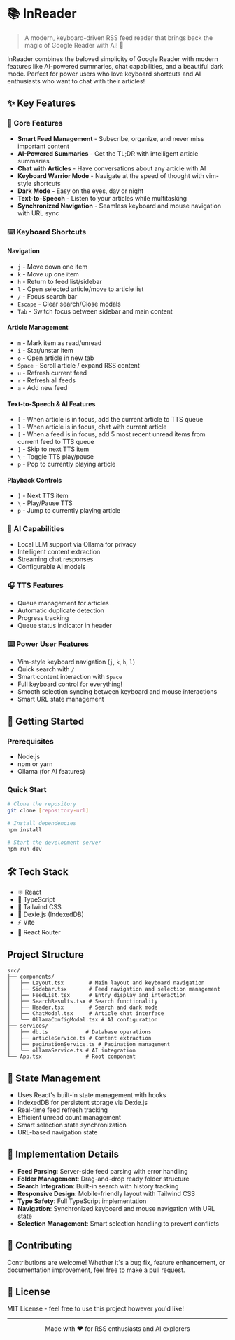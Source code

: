 # 📚 InReader

> A modern, keyboard-driven RSS feed reader that brings back the magic of Google Reader with AI! 🚀

InReader combines the beloved simplicity of Google Reader with modern features like AI-powered summaries, chat capabilities, and a beautiful dark mode. Perfect for power users who love keyboard shortcuts and AI enthusiasts who want to chat with their articles!

## ✨ Key Features

### 🎯 Core Features
- **Smart Feed Management** - Subscribe, organize, and never miss important content
- **AI-Powered Summaries** - Get the TL;DR with intelligent article summaries
- **Chat with Articles** - Have conversations about any article with AI
- **Keyboard Warrior Mode** - Navigate at the speed of thought with vim-style shortcuts
- **Dark Mode** - Easy on the eyes, day or night
- **Text-to-Speech** - Listen to your articles while multitasking
- **Synchronized Navigation** - Seamless keyboard and mouse navigation with URL sync

### ⌨️ Keyboard Shortcuts

#### Navigation
- `j` - Move down one item
- `k` - Move up one item
- `h` - Return to feed list/sidebar
- `l` - Open selected article/move to article list
- `/` - Focus search bar
- `Escape` - Clear search/Close modals
- `Tab` - Switch focus between sidebar and main content

#### Article Management
- `m` - Mark item as read/unread
- `i` - Star/unstar item
- `o` - Open article in new tab
- `Space` - Scroll article / expand RSS content
- `u` - Refresh current feed
- `r` - Refresh all feeds
- `a` - Add new feed

#### Text-to-Speech & AI Features
- `[` - When article is in focus, add the current article to TTS queue
- `l` - When article is in focus, chat with current article
- `[` - When a feed is in focus, add 5 most recent unread items from current feed to TTS queue
- `]` - Skip to next TTS item
- `\` - Toggle TTS play/pause
- `p` - Pop to currently playing article

#### Playback Controls
- `]` - Next TTS item
- `\` - Play/Pause TTS
- `p` - Jump to currently playing article

### 🤖 AI Capabilities
- Local LLM support via Ollama for privacy
- Intelligent content extraction
- Streaming chat responses
- Configurable AI models

### 🎧 TTS Features
- Queue management for articles
- Automatic duplicate detection
- Progress tracking
- Queue status indicator in header

### ⌨️ Power User Features
- Vim-style keyboard navigation (`j`, `k`, `h`, `l`)
- Quick search with `/`
- Smart content interaction with `Space`
- Full keyboard control for everything!
- Smooth selection syncing between keyboard and mouse interactions
- Smart URL state management

## 🚀 Getting Started

### Prerequisites
- Node.js
- npm or yarn
- Ollama (for AI features)

### Quick Start
```bash
# Clone the repository
git clone [repository-url]

# Install dependencies
npm install

# Start the development server
npm run dev
```

## 🛠️ Tech Stack
- ⚛️ React
- 📘 TypeScript
- 🎨 Tailwind CSS
- 💾 Dexie.js (IndexedDB)
- ⚡ Vite
- 🤖 React Router

## Project Structure

```
src/
├── components/
│   ├── Layout.tsx        # Main layout and keyboard navigation
│   ├── Sidebar.tsx       # Feed navigation and selection management
│   ├── FeedList.tsx      # Entry display and interaction
│   ├── SearchResults.tsx # Search functionality
│   ├── Header.tsx        # Search and dark mode
│   ├── ChatModal.tsx     # Article chat interface
│   └── OllamaConfigModal.tsx # AI configuration
├── services/
│   ├── db.ts            # Database operations
│   ├── articleService.ts # Content extraction
│   ├── paginationService.ts # Pagination management
│   └── ollamaService.ts # AI integration
└── App.tsx              # Root component
```

## 🔄 State Management
- Uses React's built-in state management with hooks
- IndexedDB for persistent storage via Dexie.js
- Real-time feed refresh tracking
- Efficient unread count management
- Smart selection state synchronization
- URL-based navigation state

## 🎯 Implementation Details
- **Feed Parsing**: Server-side feed parsing with error handling
- **Folder Management**: Drag-and-drop ready folder structure
- **Search Integration**: Built-in search with history tracking
- **Responsive Design**: Mobile-friendly layout with Tailwind CSS
- **Type Safety**: Full TypeScript implementation
- **Navigation**: Synchronized keyboard and mouse navigation with URL state
- **Selection Management**: Smart selection handling to prevent conflicts

## 🤝 Contributing
Contributions are welcome! Whether it's a bug fix, feature enhancement, or documentation improvement, feel free to make a pull request.

## 📝 License
MIT License - feel free to use this project however you'd like!

---
<p align="center">Made with ❤️ for RSS enthusiasts and AI explorers</p>

